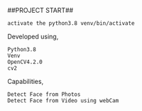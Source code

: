 ##PROJECT START##
```
activate the python3.8 venv/bin/activate
```
Developed using,
```
Python3.8
Venv
OpenCV4.2.0
cv2
```

Capabilities, 
```
Detect Face from Photos
Detect Face from Video using webCam
```
